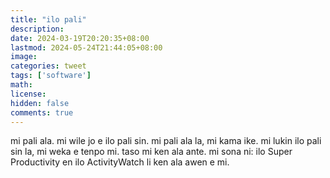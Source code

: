 ```yaml
---
title: "ilo pali"
description: 
date: 2024-03-19T20:20:35+08:00
lastmod: 2024-05-24T21:44:05+08:00
image: 
categories: tweet
tags: ['software']
math: 
license: 
hidden: false
comments: true
---
```


mi pali ala. mi wile jo e ilo pali sin. mi pali ala la, mi kama ike. mi lukin ilo pali sin la, mi weka e tenpo mi. taso mi ken ala ante. mi sona ni: ilo Super Productivity en ilo ActivityWatch
li ken ala awen e mi. 



